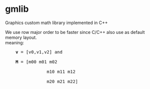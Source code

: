 # gmlib
Graphics custom math library implemented in C++

We use row major order to be faster since C/C++ also use as default memory layout.<br>
meaning:<br>

<pre>
    <b>v</b> = [v0,v1,v2] and <br>
    <b>M</b> = [m00 m01 m02 <br>
                m10 m11 m12 <br>
                m20 m21 m22] <br>
</pre>



